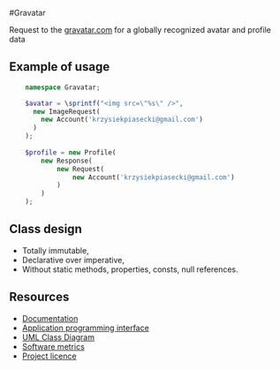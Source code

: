 #Gravatar

Request to the [gravatar.com](http://www.gravatar.com) for a globally recognized avatar and profile data

## Example of usage

```php
    namespace Gravatar;

    $avatar = \sprintf("<img src=\"%s\" />",
      new ImageRequest(
        new Account('krzysiekpiasecki@gmail.com')
      )
    );
    
    $profile = new Profile(
        new Response(
            new Request(
                new Account('krzysiekpiasecki@gmail.com')
            )
        )
    );  
```

## Class design

- Totally immutable,
- Declarative over imperative,
- Without static methods, properties, consts, null references.

## Resources
- [Documentation](https://github.com/krzysiekpiasecki/Gravatar/blob/master/docs/index.md)
- [Application programming interface](https://github.com/krzysiekpiasecki/Gravatar/blob/master/docs/api/API-documentation.zip)
- [UML Class Diagram](https://github.com/krzysiekpiasecki/Gravatar/blob/master/docs/ClassDiagram.md)
- [Software metrics](https://github.com/krzysiekpiasecki/Gravatar/blob/master/docs/SoftwareMetrics.md)
- [Project licence](https://github.com/krzysiekpiasecki/Gravatar/blob/master/LICENCE.md)
